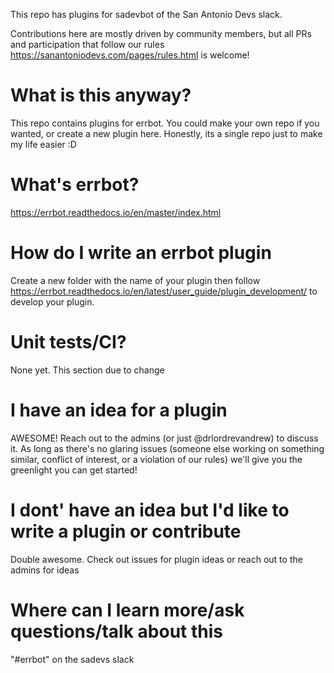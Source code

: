 This repo has plugins for sadevbot of the San Antonio Devs slack.

Contributions here are mostly driven by community members, but all PRs and participation that follow our rules https://sanantoniodevs.com/pages/rules.html is welcome!

# What is this anyway?
This repo contains plugins for errbot. You could make your own repo if you wanted, or create a new plugin here. Honestly, its a single repo just to make my life easier :D

# What's errbot?
https://errbot.readthedocs.io/en/master/index.html

# How do I write an errbot plugin
Create a new folder with the name of your plugin then follow https://errbot.readthedocs.io/en/latest/user_guide/plugin_development/ to develop your plugin.

# Unit tests/CI?
None yet. This section due to change

# I have an idea for a plugin
AWESOME! Reach out to the admins (or just @drlordrevandrew) to discuss it. As long as there's no glaring issues (someone else working on something similar, conflict of interest, or a violation of our rules) we'll give you the greenlight you can get started!

# I dont' have an idea but I'd like to write a plugin or contribute
Double awesome. Check out issues for plugin ideas or reach out to the admins for ideas

# Where can I learn more/ask questions/talk about this
"#errbot" on the sadevs slack
